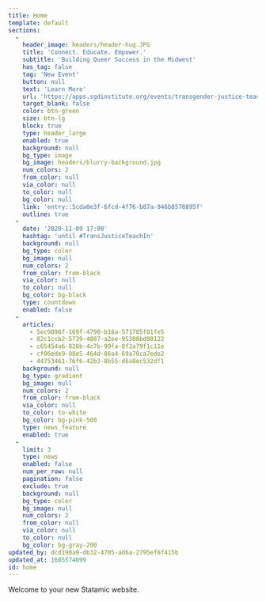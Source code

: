 ```yaml
---
title: Home
template: default
sections:
  -
    header_image: headers/header-hug.JPG
    title: 'Connect. Educate. Empower.'
    subtitle: 'Building Queer Success in the Midwest'
    has_tag: false
    tag: 'New Event'
    button: null
    text: 'Learn More'
    url: 'https://apps.sgdinstitute.org/events/transgender-justice-teach-in'
    target_blank: false
    color: btn-green
    size: btn-lg
    block: true
    type: header_large
    enabled: true
    background: null
    bg_type: image
    bg_image: headers/blurry-background.jpg
    num_colors: 2
    from_color: null
    via_color: null
    to_color: null
    bg_color: null
    link: 'entry::5cda0e3f-6fcd-4f76-b87a-946b8578895f'
    outline: true
  -
    date: '2020-11-09 17:00'
    hashtag: 'until #TransJusticeTeachIn'
    background: null
    bg_type: color
    bg_image: null
    num_colors: 2
    from_color: from-black
    via_color: null
    to_color: null
    bg_color: bg-black
    type: countdown
    enabled: false
  -
    articles:
      - 5ec9896f-169f-4790-b16a-571785f81fe5
      - 82c1ccb2-5739-4887-a2ee-95388bd80122
      - c65454a6-828b-4c7b-99fa-8f2a79f1c11e
      - cf06ede9-98e5-464d-86a4-69a78ca7ede2
      - 44753461-76f6-42b3-8b55-d6a8ec532df1
    background: null
    bg_type: gradient
    bg_image: null
    num_colors: 2
    from_color: from-black
    via_color: null
    to_color: to-white
    bg_color: bg-pink-500
    type: news_feature
    enabled: true
  -
    limit: 3
    type: news
    enabled: false
    num_per_row: null
    pagination: false
    exclude: true
    background: null
    bg_type: color
    bg_image: null
    num_colors: 2
    from_color: null
    via_color: null
    to_color: null
    bg_color: bg-gray-200
updated_by: dcd190a9-db32-4705-ad6a-2795ef6f415b
updated_at: 1605574099
id: home
---
```

Welcome to your new Statamic website.
